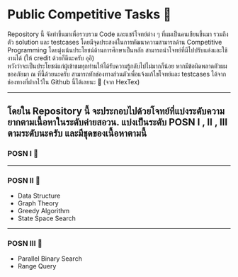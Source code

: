 # Public Competitive Tasks 📖

<p>
 Repository นี้ จัดทำขึ้นมาเพื่อรวบรวม Code และแชร์โจทย์ต่าง ๆ ที่ผมเป็นคนเขียนขึ้นมา รวมถึงตัว solution และ testcases โดยมีจุดประสงค์ในการพัฒนาความสามารถด้าน Competitive Programming โดยมุ่งเน้นประโยชน์ด้านการศึกษาเป็นหลัก สามารถนำโจทย์ที่มีไปปรับแต่งและใช้งานได้ (ให้ credit ด้วยก็ดีนะครับ อุอิ) 
  <br> หวังว่าจะเป็นประโยชน์แก่ผู้เข้าชมทุกท่านให้ได้รับความรู้กลับไปไม่มากก็น้อย หากมีข้อผิดพลาดตัวผมขออภัยมา ณ ที่นี้ด้วยนะครับ สามารถทักช่องทางส่วนตัวเพื่อแจ้งแก้ไขโจทย์และ testcases ได้จากช่องทางที่ฝากไว้ใน Github นี้ได้เลยนะ 🫠 (จาก HexTex)
</p>

<hr>

## โดยใน Repository นี้ จะประกอบไปด้วยโจทย์ที่แบ่งระดับความยากตามเนื้อหาในระดับค่ายสอวน. แบ่งเป็นระดับ POSN I , II , III ตามระดับนะครับ และมีชุดของเนื้อหาตามนี้ 

### POSN I 🥉

<hr>

### POSN II 🥈
<p>
  <ul>
   <li>Data Structure</li>
   <li>Graph Theory</li>
   <li>Greedy Algorithm</li>
   <li>State Space Search</li>
   
  </ul>
</p>

<hr>

### POSN III 🥇
<p>
  <ul>
   <li>Parallel Binary Search</li>
   <li>Range Query</li>
  </ul>
</p>
